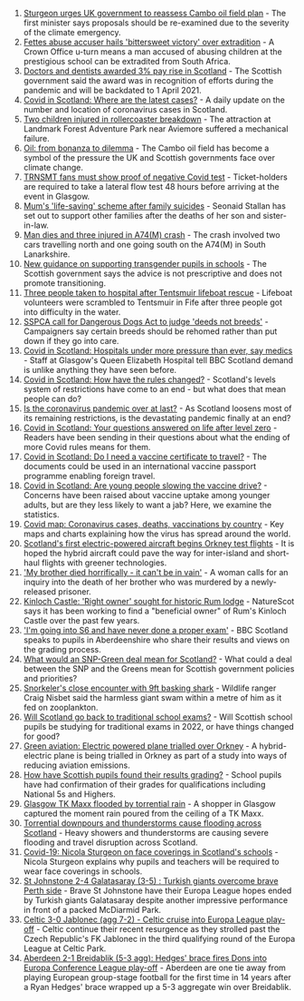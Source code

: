 1. [Sturgeon urges UK government to reassess Cambo oil field plan](https://www.bbc.co.uk/news/uk-scotland-58186181) - The first minister says proposals should be re-examined due to the severity of the climate emergency.
2. [Fettes abuse accuser hails 'bittersweet victory' over extradition](https://www.bbc.co.uk/news/uk-scotland-edinburgh-east-fife-58190418) - A Crown Office u-turn means a man accused of abusing children at the prestigious school can be extradited from South Africa.
3. [Doctors and dentists awarded 3% pay rise in Scotland](https://www.bbc.co.uk/news/uk-scotland-58194902) - The Scottish government said the award was in recognition of efforts during the pandemic and will be backdated to 1 April 2021.
4. [Covid in Scotland: Where are the latest cases?](https://www.bbc.co.uk/news/uk-scotland-53511877) - A daily update on the number and location of coronavirus cases in Scotland.
5. [Two children injured in rollercoaster breakdown](https://www.bbc.co.uk/news/uk-scotland-highlands-islands-58190701) - The attraction at Landmark Forest Adventure Park near Aviemore suffered a mechanical failure.
6. [Oil: from bonanza to dilemma](https://www.bbc.co.uk/news/uk-scotland-scotland-business-58195442) - The Cambo oil field has become a symbol of the pressure the UK and Scottish governments face over climate change.
7. [TRNSMT fans must show proof of negative Covid test](https://www.bbc.co.uk/news/uk-scotland-glasgow-west-58187779) - Ticket-holders are required to take a lateral flow test 48 hours before arriving at the event in Glasgow.
8. [Mum's 'life-saving' scheme after family suicides](https://www.bbc.co.uk/news/uk-scotland-58185754) - Seonaid Stallan has set out to support other families after the deaths of her son and sister-in-law.
9. [Man dies and three injured in A74(M) crash](https://www.bbc.co.uk/news/uk-scotland-glasgow-west-58186266) - The crash involved two cars travelling north and one going south on the A74(M) in South Lanarkshire.
10. [New guidance on supporting transgender pupils in schools](https://www.bbc.co.uk/news/uk-scotland-58186268) - The Scottish government says the advice is not prescriptive and does not promote transitioning.
11. [Three people taken to hospital after Tentsmuir lifeboat rescue](https://www.bbc.co.uk/news/uk-scotland-tayside-central-58188220) - Lifeboat volunteers were scrambled to Tentsmuir in Fife after three people got into difficulty in the water.
12. [SSPCA call for Dangerous Dogs Act to judge 'deeds not breeds'](https://www.bbc.co.uk/news/uk-scotland-58186176) - Campaigners say certain breeds should be rehomed rather than put down if they go into care.
13. [Covid in Scotland: Hospitals under more pressure than ever, say medics](https://www.bbc.co.uk/news/uk-scotland-58179736) - Staff at Glasgow's Queen Elizabeth Hospital tell BBC Scotland demand is unlike anything they have seen before.
14. [Covid in Scotland: How have the rules changed?](https://www.bbc.co.uk/news/uk-scotland-53166816) - Scotland's levels system of restrictions have come to an end - but what does that mean people can do?
15. [Is the coronavirus pandemic over at last?](https://www.bbc.co.uk/news/uk-scotland-58112939) - As Scotland loosens most of its remaining restrictions, is the devastating pandemic finally at an end?
16. [Covid in Scotland: Your questions answered on life after level zero](https://www.bbc.co.uk/news/uk-scotland-58071989) - Readers have been sending in their questions about what the ending of more Covid rules means for them.
17. [Covid in Scotland: Do I need a vaccine certificate to travel?](https://www.bbc.co.uk/news/uk-scotland-57519070) - The documents could be used in an international vaccine passport programme enabling foreign travel.
18. [Covid in Scotland: Are young people slowing the vaccine drive?](https://www.bbc.co.uk/news/uk-scotland-57915106) - Concerns have been raised about vaccine uptake among younger adults, but are they less likely to want a jab? Here, we examine the statistics.
19. [Covid map: Coronavirus cases, deaths, vaccinations by country](https://www.bbc.co.uk/news/world-51235105) - Key maps and charts explaining how the virus has spread around the world.
20. [Scotland's first electric-powered aircraft begins Orkney test flights](https://www.bbc.co.uk/news/uk-scotland-north-east-orkney-shetland-58177865) - It is hoped the hybrid aircraft could pave the way for inter-island and short-haul flights with greener technologies.
21. ['My brother died horrifically - it can't be in vain'](https://www.bbc.co.uk/news/uk-scotland-north-east-orkney-shetland-58177868) - A woman calls for an inquiry into the death of her brother who was murdered by a newly-released prisoner.
22. [Kinloch Castle: 'Right owner' sought for historic Rum lodge](https://www.bbc.co.uk/news/uk-scotland-highlands-islands-58170779) - NatureScot says it has been working to find a "beneficial owner" of Rum's Kinloch Castle over the past few years.
23. ['I'm going into S6 and have never done a proper exam'](https://www.bbc.co.uk/news/uk-scotland-58158616) - BBC Scotland speaks to pupils in Aberdeenshire who share their results and views on the grading process.
24. [What would an SNP-Green deal mean for Scotland?](https://www.bbc.co.uk/news/uk-scotland-scotland-politics-58143753) - What could a deal between the SNP and the Greens mean for Scottish government policies and priorities?
25. [Snorkeler's close encounter with 9ft basking shark](https://www.bbc.co.uk/news/uk-scotland-highlands-islands-58145408) - Wildlife ranger Craig Nisbet said the harmless giant swam within a metre of him as it fed on zooplankton.
26. [Will Scotland go back to traditional school exams?](https://www.bbc.co.uk/news/uk-scotland-58139111) - Will Scottish school pupils be studying for traditional exams in 2022, or have things changed for good?
27. [Green aviation: Electric powered plane trialled over Orkney](https://www.bbc.co.uk/news/uk-scotland-58180367) - A hybrid-electric plane is being trialled in Orkney as part of a study into ways of reducing aviation emissions.
28. [How have Scottish pupils found their results grading?](https://www.bbc.co.uk/news/uk-scotland-58164913) - School pupils have had confirmation of their grades for qualifications including National 5s and Highers.
29. [Glasgow TK Maxx flooded by torrential rain](https://www.bbc.co.uk/news/uk-scotland-58157258) - A shopper in Glasgow captured the moment rain poured from the ceiling of a TK Maxx.
30. [Torrential downpours and thunderstorms cause flooding across Scotland](https://www.bbc.co.uk/news/uk-scotland-58153224) - Heavy showers and thunderstorms are causing severe flooding and travel disruption across Scotland.
31. [Covid-19: Nicola Sturgeon on face coverings in Scotland's schools](https://www.bbc.co.uk/news/uk-scotland-58143865) - Nicola Sturgeon explains why pupils and teachers will be required to wear face coverings in schools.
32. [St Johnstone 2-4 Galatasaray (3-5) : Turkish giants overcome brave Perth side](https://www.bbc.co.uk/sport/football/58138064) - Brave St Johnstone have their Europa League hopes ended by Turkish giants Galatasaray despite another impressive performance in front of a packed McDiarmid Park.
33. [Celtic 3-0 Jablonec (agg 7-2) - Celtic cruise into Europa League play-off](https://www.bbc.co.uk/sport/football/58138071) - Celtic continue their recent resurgence as they strolled past the Czech Republic's FK Jablonec in the third qualifying round of the Europa League at Celtic Park.
34. [Aberdeen 2-1 Breidablik (5-3 agg): Hedges' brace fires Dons into Europa Conference League play-off](https://www.bbc.co.uk/sport/football/58138078) - Aberdeen are one tie away from playing European group-stage football for the first time in 14 years after a Ryan Hedges' brace wrapped up a 5-3 aggregate win over Breidablik.

